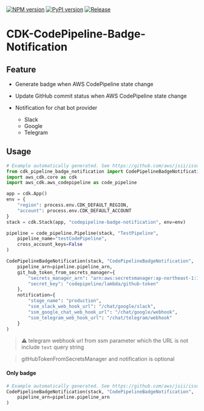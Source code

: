 [![NPM version](https://badge.fury.io/js/cdk-codepipeline-badge-notification.svg)](https://badge.fury.io/js/cdk-codepipeline-badge-notification)
[![PyPI version](https://badge.fury.io/py/cdk-codepipeline-badge-notification.svg)](https://badge.fury.io/py/cdk-codepipeline-badge-notification)
[![Release](https://github.com/kimisme9386/cdk-codepipeline-badge-notification/actions/workflows/release.yml/badge.svg)](https://github.com/kimisme9386/cdk-codepipeline-badge-notification/actions/workflows/release.yml)

# CDK-CodePipeline-Badge-Notification

## Feature

* Generate badge when AWS CodePipeline state change
* Update GitHub commit status when AWS CodePipeline state change
* Notification for chat bot provider

  * Slack
  * Google
  * Telegram

## Usage

```python
# Example automatically generated. See https://github.com/aws/jsii/issues/826
from cdk_pipeline_badge_notification import CodePipelineBadgeNotification
import aws_cdk.core as cdk
import aws_cdk.aws_codepipeline as code_pipeline

app = cdk.App()
env = {
    "region": process.env.CDK_DEFAULT_REGION,
    "account": process.env.CDK_DEFAULT_ACCOUNT
}
stack = cdk.Stack(app, "codepipeline-badge-notification", env=env)

pipeline = code_pipeline.Pipeline(stack, "TestPipeline",
    pipeline_name="testCodePipeline",
    cross_account_keys=False
)

CodePipelineBadgeNotification(stack, "CodePipelineBadgeNotification",
    pipeline_arn=pipeline.pipeline_arn,
    git_hub_token_from_secrets_manager={
        "secrets_manager_arn": "arn:aws:secretsmanager:ap-northeast-1:111111111111:secret:codepipeline/lambda/github-token-YWWmII",
        "secret_key": "codepipeline/lambda/github-token"
    },
    notification={
        "stage_name": "production",
        "ssm_slack_web_hook_url": "/chat/google/slack",
        "ssm_google_chat_web_hook_url": "/chat/google/webhook",
        "ssm_telegram_web_hook_url": "/chat/telegram/webhook"
    }
)
```

> :warning: telegram webhook url from ssm parameter which the URL is not include `text` query string

> gitHubTokenFromSecretsManager and notification is optional

#### Only badge

```python
# Example automatically generated. See https://github.com/aws/jsii/issues/826
CodePipelineBadgeNotification(stack, "CodePipelineBadgeNotification",
    pipeline_arn=pipeline.pipeline_arn
)
```

